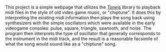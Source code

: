 This project is a simple webpage that utilizes the [Tonejs][0] library to playback midi 
files in the style of old video game music, or "chiptune". It does this by interpreting the existing midi information
then plays the song back using synthesizers with the simple oscillators which were available in the early videogame
consoles: pulse, square, triangle, sawtooth, and noise. The program then interprets the type of oscillator that 
generally corresponds to the instrument in the midi track, and the result is a reasonable facsimile of what the song
would sound like as a "chiptune" song. 


[0]: https://github.com/Tonejs/Tone.js